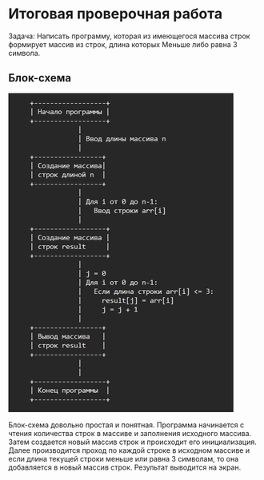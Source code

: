 # Итоговая проверочная работа

Задача: Написать программу, которая из имеющегося массива строк формирует массив из строк, длина которых Меньше либо равна 3 символа.

## Блок-схема

![](/bs.jpg)

Блок-схема довольно простая и понятная. Программа начинается с чтения количества строк в массиве и заполнения исходного массива. Затем создается новый массив строк и происходит его инициализация. Далее производится проход по каждой строке в исходном массиве и если длина текущей строки меньше или равна 3 символам, то она добавляется в новый массив строк. Результат выводится на экран.